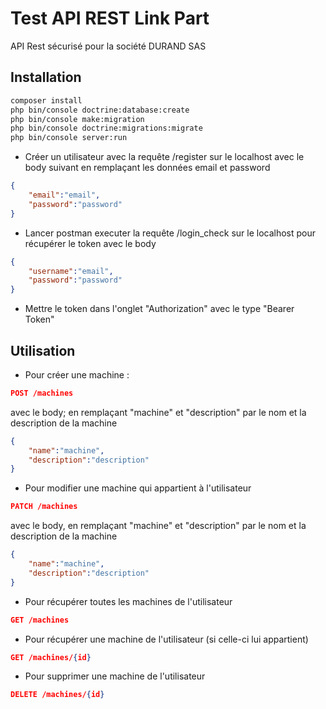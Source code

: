 # Test API REST Link Part

API Rest sécurisé pour la société DURAND SAS 

## Installation
```bash
composer install
php bin/console doctrine:database:create
php bin/console make:migration
php bin/console doctrine:migrations:migrate
php bin/console server:run
```

- Créer un utilisateur avec la requête /register sur le localhost avec le body suivant en remplaçant les données email et password
```json
{
    "email":"email",
    "password":"password"
}
```
- Lancer postman executer la requête /login_check sur le localhost pour récupérer le token avec le body
```json
{
    "username":"email",
    "password":"password"
}
```
- Mettre le token dans l'onglet "Authorization" avec le type "Bearer Token"

## Utilisation



- Pour créer une machine :
```json
POST /machines 
```
avec le body; en remplaçant "machine" et "description" par le nom et la description de la machine
```json
{
    "name":"machine",
    "description":"description"
}
```

- Pour modifier une machine qui appartient à l'utilisateur
```json
PATCH /machines 
```
avec le body, en remplaçant "machine" et "description" par le nom et la description de la machine
```json
{
    "name":"machine",
    "description":"description"
}
```
- Pour récupérer toutes les machines de l'utilisateur
```json
GET /machines 
```

- Pour récupérer une machine de l'utilisateur (si celle-ci lui appartient)
 ```json
GET /machines/{id}
```
- Pour supprimer une machine de l'utilisateur
```json
DELETE /machines/{id}
```

